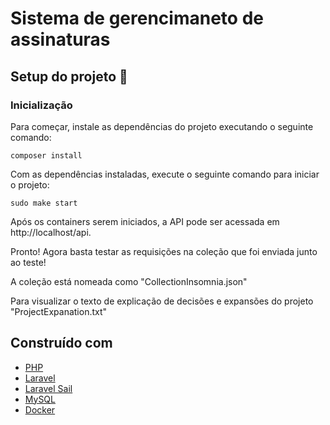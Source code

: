 # Sistema de gerencimaneto de assinaturas

## Setup do projeto 🚀

### Inicialização

Para começar, instale as dependências do projeto executando o seguinte comando:

```
composer install
```

Com as dependências instaladas, execute o seguinte comando para iniciar o projeto:

```
sudo make start
```

Após os containers serem iniciados, a API pode ser acessada em http://localhost/api.

Pronto! Agora basta testar as requisições na coleção que foi enviada junto ao teste!

A coleção está nomeada como "CollectionInsomnia.json"

Para visualizar o texto de explicação de decisões e expansões do projeto "ProjectExpanation.txt"

## Construído com

* [PHP](https://www.php.net/)
* [Laravel](https://laravel.com/)
* [Laravel Sail](https://laravel.com/docs/11.x/sail)
* [MySQL](https://www.mysql.com/)
* [Docker](https://www.docker.com/)
